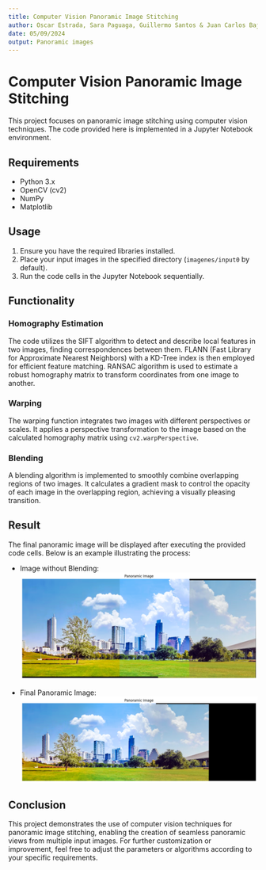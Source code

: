 ```yaml
---
title: Computer Vision Panoramic Image Stitching
author: Oscar Estrada, Sara Paguaga, Guillermo Santos & Juan Carlos Baján
date: 05/09/2024
output: Panoramic images
---
```


# Computer Vision Panoramic Image Stitching

This project focuses on panoramic image stitching using computer vision techniques. The code provided here is implemented in a Jupyter Notebook environment.

## Requirements

- Python 3.x
- OpenCV (cv2)
- NumPy
- Matplotlib

## Usage

1. Ensure you have the required libraries installed.
2. Place your input images in the specified directory (`imagenes/input0` by default).
3. Run the code cells in the Jupyter Notebook sequentially.

## Functionality

### Homography Estimation

The code utilizes the SIFT algorithm to detect and describe local features in two images, finding correspondences between them. FLANN (Fast Library for Approximate Nearest Neighbors) with a KD-Tree index is then employed for efficient feature matching. RANSAC algorithm is used to estimate a robust homography matrix to transform coordinates from one image to another.

### Warping

The warping function integrates two images with different perspectives or scales. It applies a perspective transformation to the image based on the calculated homography matrix using `cv2.warpPerspective`.

### Blending

A blending algorithm is implemented to smoothly combine overlapping regions of two images. It calculates a gradient mask to control the opacity of each image in the overlapping region, achieving a visually pleasing transition.

## Result

The final panoramic image will be displayed after executing the provided code cells. Below is an example illustrating the process:

- Image without Blending:
  ![Image without Blending](./imagenes/woBlending.png)

- Final Panoramic Image:
  ![Image with Blending](./imagenes/wBlending.png)

## Conclusion

This project demonstrates the use of computer vision techniques for panoramic image stitching, enabling the creation of seamless panoramic views from multiple input images. For further customization or improvement, feel free to adjust the parameters or algorithms according to your specific requirements.
